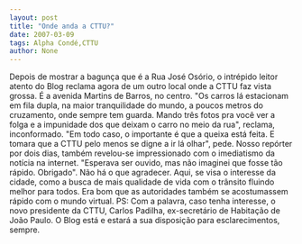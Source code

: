 ```yaml
---
layout: post
title: "Onde anda a CTTU?"
date: 2007-03-09
tags: Alpha Condé,CTTU
author: None
---
```

Depois de mostrar a bagunça que é a Rua José Osório, o intrépido leitor atento do Blog reclama agora de um outro local onde a CTTU faz vista grossa.
É a avenida Martins de Barros, no centro. 
\"Os carros lá estacionam em fila dupla, na maior tranquilidade do mundo, a poucos metros do cruzamento, onde sempre tem guarda. Mando três fotos pra você ver a folga e a impunidade dos que deixam o carro no meio da rua\", reclama, inconformado. 
\"Em todo caso, o importante é que a queixa está feita. E tomara que a CTTU pelo menos se digne a ir lá olhar\", pede. 
Nosso repórter por dois dias, também revelou-se impressionado com o imediatismo da notícia na internet. 
\"Esperava ser ouvido, mas não imaginei que fosse tão rápido. Obrigado\". Não há o que agradecer. Aqui, se visa o interesse da cidade, como a busca de mais qualidade de vida com o trânsito fluindo melhor para todos. Era bom que as autoridades também se acostumassem rápido com o mundo virtual.
PS: Com a palavra, caso tenha interesse, o novo presidente da CTTU, Carlos Padilha, ex-secretário de Habitação de João Paulo. O Blog está e estará a sua disposição para esclarecimentos, sempre. 